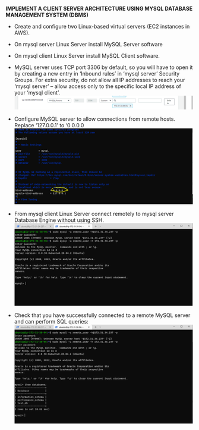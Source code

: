 **IMPLEMENT A CLIENT SERVER ARCHITECTURE USING MYSQL DATABASE MANAGEMENT SYSTEM (DBMS)**

- Create and configure two Linux-based virtual servers (EC2 instances in AWS).

- On mysql server Linux Server install MySQL Server software

- On mysql client Linux Server install MySQL Client software.

- MySQL server uses TCP port 3306 by default, so you will have to open it by creating a new entry in ‘Inbound rules’ in ‘mysql server’ Security Groups. For extra security, do not allow all IP addresses to reach your ‘mysql server’ – allow access only to the specific local IP address of your ‘mysql client’.
![tcp](./tcp%203306.PNG)

- Configure MySQL server to allow connections from remote hosts.
Replace ‘127.0.0.1’ to ‘0.0.0.0
![bind ip](./bind%20ip.PNG)

- From mysql client Linux Server connect remotely to mysql server Database Engine without using SSH. 
![remot](./login%20remote.PNG)

- Check that you have successfully connected to a remote MySQL server and can perform SQL queries:
![check](./test%20database.PNG)




